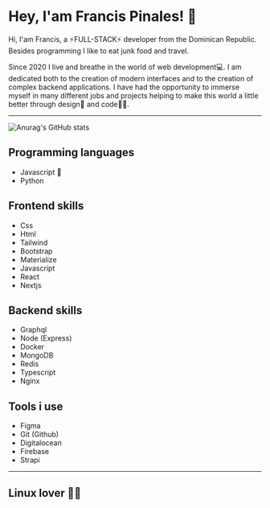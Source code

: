 # Hey, I'am Francis Pinales! 🤙

Hi, I'am Francis, a ⚡FULL-STACK⚡ developer from the Dominican Republic. Besides programming I like to eat junk food and travel.

Since 2020 I live and breathe in the world of web development💻. I am dedicated both to the creation of modern interfaces and to the creation of complex backend applications. I have had the opportunity to immerse myself in many different jobs and projects helping to make this world a little better through design🎨 and code🐱‍💻.

---

![Anurag's GitHub stats](https://github-readme-stats.vercel.app/api?username=francis560&show_icons=true&theme=radical)

## Programming languages

* Javascript 💖
* Python

## Frontend skills

* Css
* Html
* Tailwind
* Bootstrap
* Materialize
* Javascript
* React 
* Nextjs

## Backend skills

* Graphql
* Node (Express)
* Docker
* MongoDB
* Redis
* Typescript
* Nginx

## Tools i use

* Figma
* Git (Github)
* Digitalocean
* Firebase
* Strapi

---

## Linux lover 💖🐧
